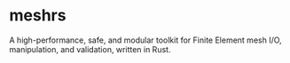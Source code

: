 # meshrs
A high-performance, safe, and modular toolkit for Finite Element mesh I/O, manipulation, and validation, written in Rust.
